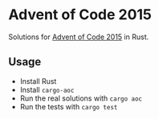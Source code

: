 Advent of Code 2015
===================

Solutions for [Advent of Code 2015](https://adventofcode.com/2015) in Rust.

Usage
-----

- Install Rust
- Install `cargo-aoc`
- Run the real solutions with `cargo aoc`
- Run the tests with `cargo test`
